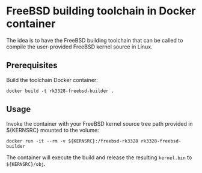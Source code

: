 # FreeBSD building toolchain in Docker container

The idea is to have the FreeBSD building toolchain that can be called to compile the user-provided FreeBSD kernel source in Linux.

## Prerequisites

Build the toolchain Docker container:


```
docker build -t rk3328-freebsd-builder .
```

## Usage

Invoke the container with your FreeBSD kernel source tree path provided in ${KERNSRC} mounted to the volume:

```
docker run -it --rm -v ${KERNSRC}:/freebsd-rk3328 rk3328-freebsd-builder
```

The container will execute the build and release the resulting `kernel.bin` to `${KERNSRC}/obj`.

